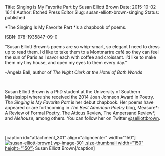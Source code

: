 Title: Singing is My Favorite Part by Susan Elliott Brown
Date: 2015-10-02 16:14
Author: Etched Press Editor
Slug: susan-elliott-brown-singing
Status: published

*The Singing Is My Favorite Part *is a chapbook of poems.

ISBN: 978-1935847-09-0

“Susan Elliott Brown’s poems are so whip-smart, so elegant I need to dress up to read them. I’d like to take them to a Montmartre café so they can feel the sun of Paris as I savor each with coffee and croissant. I’d like to make them my tiny house, and open my eyes to them every day.”

–Angela Ball, author of *The Night Clerk at the Hotel of Both Worlds*

 

Susan Elliott Brown is a PhD student at the University of Southern Mississippi where she received the 2014 Joan Johnson Award in Poetry. *The Singing is My Favorite Part* is her debut chapbook. Her poems have appeared or are forthcoming in *The Best American Poetry* blog, Measure*: A Review of Formal Poetry, The Atticus Review, The Ampersand Review*, and *Alehouse*, among others. You can follow her on Twitter [\@selliottbrown](http://twitter.com/selliottbrown).

 

\[caption id="attachment\_301" align="aligncenter" width="150"\][![susan-elliott-brown](http://etchedpress.com/wp-content/uploads/2015/10/susan_e_brown-150x150.png){.wp-image-301 .size-thumbnail width="150" height="150"}](http://etchedpress.com/wp-content/uploads/2015/10/susan_e_brown.png) Susan Elliott Brown\[/caption\]
